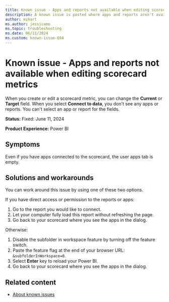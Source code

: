 ```yaml
---
title: Known issue - Apps and reports not available when editing scorecard metrics
description: A known issue is posted where apps and reports aren't available when editing scorecard metrics.
author: mihart
ms.author: jessicamo
ms.topic: troubleshooting  
ms.date: 06/11/2024
ms.custom: known-issue-694
---
```


# Known issue - Apps and reports not available when editing scorecard metrics

When you create or edit a scorecard metric, you can change the **Current** or **Target** field. When you select **Connect to data**, you don't see any apps or reports. You can't select an app or report for the fields.

**Status:** Fixed: June 11, 2024

**Product Experience:** Power BI

## Symptoms

Even if you have apps connected to the scorecard, the user apps tab is empty.

## Solutions and workarounds

You can work around this issue by using one of these two options.

If you have direct access or permission to the reports or apps:

1. Go to the report you would like to connect.
1. Let your computer fully load this report without refreshing the page.
1. Go back to your scorecard where you see the apps in the dialog.

Otherwise:

1. Disable the subfolder in workspace feature by turning off the feature switch.
1. Paste the feature flag at the end of your browser URL: `&subfolderInWorkspace=0`.
1. Select **Enter** key to reload your Power BI.
1. Go back to your scorecard where you see the apps in the dialog.

## Related content

- [About known issues](https://support.fabric.microsoft.com/known-issues)
